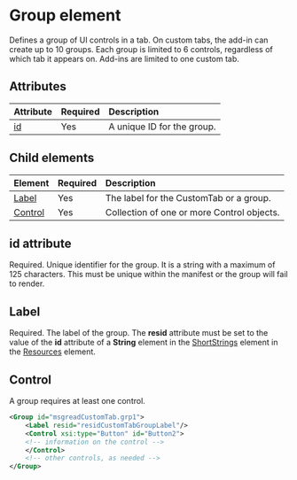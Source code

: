 # Group element
Defines a group of UI controls in a tab.  On custom tabs, the add-in can create up to 10 groups. Each group is limited to 6 controls, regardless of which tab it appears on. Add-ins are limited to one custom tab.

## Attributes

|  Attribute  |  Required  |  Description  |
|:-----|:-----|:-----|
|  [id](#xsitype)  |  Yes  | A unique ID for the group.|

## Child elements
|  Element |  Required  |  Description  |
|:-----|:-----|:-----|
|  [Label](#label)      | Yes |  The label for the CustomTab or a group.  |
|  [Control](#control)    | Yes |  Collection of one or more Control objects.  |

## id attribute
Required. Unique identifier for the group. It is a string with a maximum of 125 characters. This must be unique within the manifest or the group will fail to render.

## Label 
Required. The label of the group. The  **resid** attribute must be set to the value of the **id** attribute of a **String** element in the [ShortStrings](./resources.md#shortstrings) element in the [Resources](./resources.md) element.

## Control
A group requires at least one control.

```xml
<Group id="msgreadCustomTab.grp1">
    <Label resid="residCustomTabGroupLabel"/>
    <Control xsi:type="Button" id="Button2">
    <!-- information on the control -->
    </Control>
    <!-- other controls, as needed -->
</Group>
```